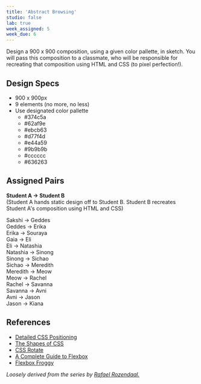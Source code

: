 ```yaml
---
title: 'Abstract Browsing'
studio: false
lab: true
week_assigned: 5
week_due: 6
---
```


Design a 900 x 900 composition, using a given color pallette, in sketch. You will pass this composition to a classmate, who will be responsible for recreating that composition using HTML and CSS (to pixel perfection!).

## Design Specs
* 900 x 900px
* 9 elements (no more, no less)
* Use designated color pallette
    * #374c5a 
    * #62af9e 
    * #ebcb63 
    * #d77f4d 
    * #e44a59 
    * #9b9b9b 
    * #cccccc 
    * #636263 

## Assigned Pairs

**Student A → Student B**  
(Student A hands static design off to Student B. Student B recreates Student A's composition using HTML and CSS)  

Sakshi → Geddes  
Geddes → Erika  
Erika → Souraya  
Gaia → Eli  
Eli → Natashia  
Natashia → Sinong  
Sinong → Sichao  
Sichao → Meredith  
Meredith → Meow  
Meow → Rachel  
Rachel → Savanna  
Savanna → Avni  
Avni → Jason  
Jason → Kiana  

## References
* [Detailed CSS Positioning](https://learn.shayhowe.com/advanced-html-css/detailed-css-positioning/#position-property)
* [The Shapes of CSS](https://css-tricks.com/examples/ShapesOfCSS/)
* [CSS Rotate](https://developer.mozilla.org/en-US/docs/Web/CSS/transform-function/rotate)
* [A Complete Guide to Flexbox](https://css-tricks.com/snippets/css/a-guide-to-flexbox/)
* [Flexbox Froggy](http://flexboxfroggy.com/)

*Loosely derived from the series by [Rafael Rozendaal.](https://www.newrafael.com/new-website-chrome-plugin-abstract-browsing-net/)*
